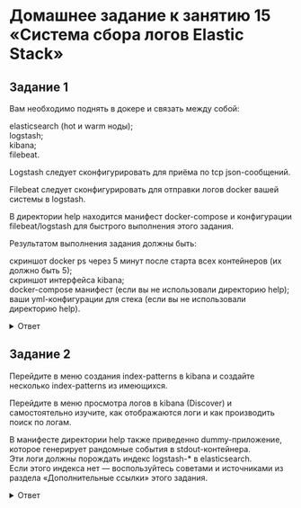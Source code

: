 # Домашнее задание к занятию 15 «Система сбора логов Elastic Stack»   

## Задание 1   
Вам необходимо поднять в докере и связать между собой:   

elasticsearch (hot и warm ноды);   
logstash;   
kibana;   
filebeat.   

Logstash следует сконфигурировать для приёма по tcp json-сообщений.   

Filebeat следует сконфигурировать для отправки логов docker вашей системы в logstash.   

В директории help находится манифест docker-compose и конфигурации filebeat/logstash для быстрого выполнения этого задания.   

Результатом выполнения задания должны быть:   

скриншот docker ps через 5 минут после старта всех контейнеров (их должно быть 5);   
скриншот интерфейса kibana;   
docker-compose манифест (если вы не использовали директорию help);   
ваши yml-конфигурации для стека (если вы не использовали директорию help).   

<details>
<summary>Ответ</summary>
<br>

![Снимок экрана 2023-09-04 в 06 47 08](https://github.com/tomaevmax/devops-netology/assets/32243921/9bc9c8fd-ba31-4217-908f-43dfee3582b5)


![Снимок экрана 2023-09-04 в 06 37 17](https://github.com/tomaevmax/devops-netology/assets/32243921/c28ceffa-89bc-4948-bb52-e3ad3f4e9c15)


</details>  

## Задание 2   
Перейдите в меню создания index-patterns в kibana и создайте несколько index-patterns из имеющихся.   

Перейдите в меню просмотра логов в kibana (Discover) и самостоятельно изучите, как отображаются логи и как производить поиск по логам.   

В манифесте директории help также приведенно dummy-приложение, которое генерирует рандомные события в stdout-контейнера.   
Эти логи должны порождать индекс logstash-* в elasticsearch.    
Если этого индекса нет — воспользуйтесь советами и источниками из раздела «Дополнительные ссылки» этого задания. 

<details>
<summary>Ответ</summary>
<br>


![Снимок экрана 2023-09-04 в 06 47 50](https://github.com/tomaevmax/devops-netology/assets/32243921/fe3c065a-bdb6-4865-ab53-9dcd58c6d126)


</details>
